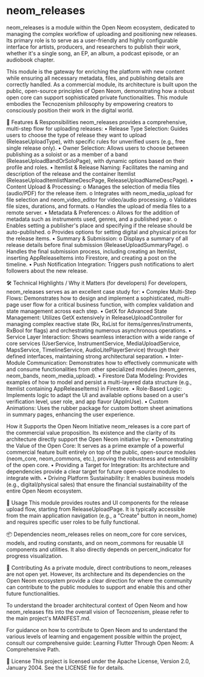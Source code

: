 # neom_releases
neom_releases is a module within the Open Neom ecosystem, dedicated to managing the complex workflow
of uploading and positioning new releases. Its primary role is to serve as a user-friendly and highly
configurable interface for artists, producers, and researchers to publish their work,
whether it's a single song, an EP, an album, a podcast episode, or an audiobook chapter.

This module is the gateway for enriching the platform with new content while ensuring all
necessary metadata, files, and publishing details are correctly handled.
As a commercial module, its architecture is built upon the public, open-source principles
of Open Neom, demonstrating how a robust open core can support sophisticated
private functionalities. This module embodies the Tecnozenism philosophy by empowering
creators to consciously position their work in the digital world.

🌟 Features & Responsibilities
neom_releases provides a comprehensive, multi-step flow for uploading releases:
•	Release Type Selection: Guides users to choose the type of release they want to upload (ReleaseUploadType),
    with specific rules for unverified users (e.g., free single release only).
•	Owner Selection: Allows users to choose between publishing as a soloist or as a member of a band
    (ReleaseUploadBandOrSoloPage), with dynamic options based on their profile and roles.
•	Itemlist & Release Naming: Facilitates the naming and description of the release and the container
    Itemlist (ReleaseUploadItemlistNameDescPage, ReleaseUploadNameDescPage).
•	Content Upload & Processing:
    o	Manages the selection of media files (audio/PDF) for the release item.
    o	Integrates with neom_media_upload for file selection and neom_video_editor for video/audio processing.
    o	Validates file sizes, durations, and formats.
    o	Handles the upload of media files to a remote server.
•	Metadata & Preferences:
    o	Allows for the addition of metadata such as instruments used, genres, and a published year.
    o	Enables setting a publisher's place and specifying if the release should be auto-published.
    o	Provides options for setting digital and physical prices for the release items.
•	Summary & Submission:
    o	Displays a summary of all release details before final submission (ReleaseUploadSummaryPage).
    o	Handles the final submission process, including creating an Itemlist, inserting AppReleaseItems
        into Firestore, and creating a post on the timeline.
•	Push Notification Integration: Triggers push notifications to alert followers about the new release.

🛠 Technical Highlights / Why it Matters (for developers)
For developers, neom_releases serves as an excellent case study for:
•	Complex Multi-Step Flows: Demonstrates how to design and implement a sophisticated, multi-page user
    flow for a critical business function, with complex validation and state management across each step.
•	GetX for Advanced State Management: Utilizes GetX extensively in ReleaseUploadController for managing
    complex reactive state (Rx<AppReleaseItem>, RxList for items/genres/instruments, RxBool for flags)
    and orchestrating numerous asynchronous operations.
•	Service Layer Interaction: Shows seamless interaction with a wide range of core services
    (UserService, InstrumentService, MediaUploadService, MapsService, TimelineService, AudioLitePlayerService)
    through their defined interfaces, maintaining strong architectural separation.
•	Inter-Module Communication: Demonstrates how to effectively communicate with and consume functionalities
    from other specialized modules (neom_genres, neom_bands, neom_media_upload).
•	Firestore Data Modeling: Provides examples of how to model and persist a multi-layered
    data structure (e.g., Itemlist containing AppReleaseItems) in Firestore.
•	Role-Based Logic: Implements logic to adapt the UI and available options based on a user's
    verification level, user role, and app flavor (AppInUse).
•	Custom Animations: Uses the rubber package for custom bottom sheet animations in summary pages,
    enhancing the user experience.

How it Supports the Open Neom Initiative
neom_releases is a core part of the commercial value proposition. Its existence and the clarity
of its architecture directly support the Open Neom initiative by:
•	Demonstrating the Value of the Open Core: It serves as a prime example of a powerful commercial
    feature built entirely on top of the public, open-source modules (neom_core, neom_commons, etc.),
    proving the robustness and extensibility of the open core.
•	Providing a Target for Integration: Its architecture and dependencies provide a clear target
    for future open-source modules to integrate with.
•	Driving Platform Sustainability: It enables business models (e.g., digital/physical sales)
    that ensure the financial sustainability of the entire Open Neom ecosystem.

🚀 Usage
This module provides routes and UI components for the release upload flow, starting from ReleaseUploadPage.
It is typically accessible from the main application navigation (e.g., a "Create" button in neom_home)
and requires specific user roles to be fully functional.

📦 Dependencies
neom_releases relies on neom_core for core services, models, and routing constants, and on neom_commons for reusable
UI components and utilities. It also directly depends on percent_indicator for progress visualization.

🤝 Contributing
As a private module, direct contributions to neom_releases are not open yet.
However, its architecture and its dependencies on the Open Neom ecosystem provide
a clear direction for where the community can contribute to the public modules
to support and enable this and other future functionalities.

To understand the broader architectural context of Open Neom and how neom_releases fits into the overall
vision of Tecnozenism, please refer to the main project's MANIFEST.md.

For guidance on how to contribute to Open Neom and to understand the various levels of learning and engagement
possible within the project, consult our comprehensive guide: Learning Flutter Through Open Neom: A Comprehensive Path.

📄 License
This project is licensed under the Apache License, Version 2.0, January 2004. See the LICENSE file for details.
